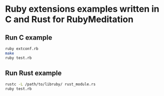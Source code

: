 # Ruby extensions examples written in C and Rust for RubyMeditation

## Run C example
```bash
ruby extconf.rb
make
ruby test.rb
```

## Run Rust example
```bash
rustc -L /path/to/libruby/ rust_module.rs
ruby test.rb
```